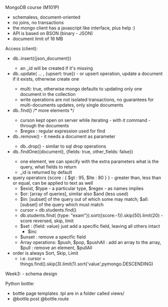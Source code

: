 MongoDB course (M101P)
- schemaless, document-oriented
- no joins, no transactions
- the mongo client has a javascript like interface, plus help :)
- API is based on BSON (binary - JSON)
- document limit of 16 MB



Access (client):
- db.<name>.insert({json_document})
    - an _id will be created if it's missing
- db.<name>.update( ... , {upsert: true}) - or upsert operation, update a document if it exists, otherwise create one
    - multi: true, otherwise mongo defaults to updating only one document in the collection
    - write operations are not isolated transactions, no guarantees for multi-documents updates, only single documents
- db.<name>.find() /* more elements */
    - curson kept open on server while iterating - with _it_ command - through the documents
    - $regex : regular expression used for find
- db.<name>.remove() - it needs a document as parameter
    - db.<name>.drop() - similar to sql drop operations
- db.<name>.findOne({document}, {fields: true, other_fields: false})
    - one element, we can specify with the extra parameters what is the query, what fields to return
    - _id is returned by default
- query operators {score : { $gt : 95, $lte : 80 } } - greater than, less than or equal, can be applied to text as well
    - $exist, $type - a particular type, $regex - as names implies
    - $or: [array of queries], similar also $and (less used)
    - $in: [subset] of the query out of which some may match; $all: [subset] of the query which must match
    - cursor = db.students.find()
    - db.students.find( {type: "exam"}).sort({score:-1}).skip(50).limit(20) - score reversed, skip, limit
    - $set : {field: value} just add a specific field, leaving all others intact
        - $inc
    - $unset : remove a specific field
    - Array operations: $push, $pop, $pushAll : add an array to the array, $pull : remove an element, $pullAll
- order is always Sort, Skip, Limit
    - i.e. cursor = things.find().skip(3).limit(1).sort('value',pymongo.DESCENDING)


Week3: - schema design

Python bottle:
- bottle page templates .tpl are in a folder called views/
- @bottle.post @bottle.route
